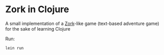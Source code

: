 # Zork in Clojure

A small implementation of a [Zork](https://en.wikipedia.org/wiki/Zork_I)-like game (text-based adventure game) for the sake of learning Clojure

Run:
```
lein run
```